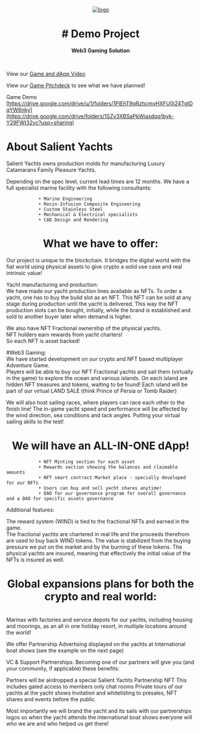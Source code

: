 <p align="center">
<br />
<a href="https://salientyachts.com"><img src="https://cryptosailing.quest/static/media/CryptoSailing.cec1def3570a02dfb4c3.jpg"  alt="logo"/></a>
<br />
</p>
<h1 align="center"># Demo Project</h1>
<p align="center">


</p>
<p align="center"><strong>Web3 Gaming Solution</strong></p>
<br />


View our [Game and dApp Video](https://youtu.be/O5jiCqw-xso) 

View our [Game Pitchdeck](https://salientyachts.com/Documents/SY_Game.pdf) to see what we have planned!

Game Demo
[https://drive.google.com/drive/u/1/folders/1PlEhT9qRzhcmvHXFU0j24TgtDqYW6nky](https://drive.google.com/drive/folders/1SZy3XBSaPkWiasdqq1byk-Y29FWt32vc?usp=sharing)

# About Salient Yachts
Salient Yachts owns production molds for manufacturing Luxury Catamarans Family Pleasure Yachts.

Depending on the spec level, current lead times are 12 months.
We have a full specialist marine facility with the following consultants:

				• Marine Engineering				
				• Resin-Infusion Composite Engineering
				• Custom Stainless Steel			
				• Mechanical & Electrical specialists
				• CAD Design and Rendering


</p>

<h1 align="center">What we have to offer:</h1>

Our project is unique to the blockchain.
It bridges the digital world with the fiat world using physical assets to give crypto a solid use case and real intrinsic value!

Yacht manufacturing and production:<br />
We have made our yacht production lines available as NFTs. To order a yacht, one has to buy the build slot as an NFT.
This NFT can be sold at any stage during production until the yacht is delivered. This way the NFT production slots can be bought, initially, 
while the brand is established and sold to another buyer later when demand is higher.

We also have NFT Fractional ownership of the physical yachts. <br />
NFT holders earn rewards from yacht charters!<br />
So each NFT is asset backed!<br />

#Web3 Gaming:<br />
We have started development on our crypto and NFT based multiplayer Adventure Game. </br>
Players will be able to buy our NFT Fractional yachts and sail them (virtually in the game) to explore the ocean and various islands.
On each island are hidden NFT treasures and tokens, waiting to be found! 
Each island will be part of our virtual LAND SALE
(think Prince of Persia or Tomb Raider)

We will also host sailing races, where players can race each other to the finish line!
The in-game yacht speed and performance will be affected by the wind direction, sea conditions and tack angles.
Putting your virtual sailing skills to the test! 

<h1 align="center"> We will have an ALL-IN-ONE dApp! </h1>

				• NFT Minting section for each asset				
				• Rewards section showing the balances and claimable amounts
				• NFT smart contract Market place - specially developed for our NFTs
				• Users can buy and sell yacht shares anytime!
				• DAO for our governance program for overall governance and a DAO for specific assets governance
        



Additional features:<br />

The reward system (WIND) is tied to the fractional NFTs and earned in the game.<br />
The fractional yachts are chartered in real life and the proceeds therefrom are used to buy back WIND tokens.
The value is stabilized from the buying pressure we put on the market and by the burning of these tokens.
The physical yachts are insured, meaning that effectively the initial value of the NFTs is insured as well.


<h1 align="center"> Global expansions plans for both the crypto and real world: </h1><br />
Marinas with factories and service depots for our yachts, including housing and moorings, 
as an all in one holiday resort, in multiple locations around the world!

We offer Partnership Advertising displayed on the yachts at International boat shows (see the example on the next page) 


VC & Support Partnerships:
Becoming one of our partners will give you (and your community, if applicable) these benefits:

Partners will be airdropped a special Salient Yachts Partnership NFT
This includes gated access to members only chat rooms
Private tours of our yachts at the yacht shows
Invitation and whitelisting to presales, NFT shares and events before the public

Most importantly we will brand the yacht and its sails with our partnerships logos
so when the yacht attends the international boat shows everyone will who we are and who helped us get there!
